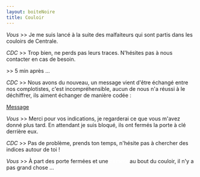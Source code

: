 ```yaml
---
layout: boiteNoire
title: Couloir
---
```


*Vous* \>> Je me suis lancé à la suite des malfaiteurs qui sont partis dans les couloirs de Centrale.

*CDC* \>> Trop bien, ne perds pas leurs traces. N'hésites pas à nous contacter en cas de besoin.

\>> 5 min après ...

*CDC* \>> Nous avons du nouveau, un message vient d'être échangé entre nos complotistes, c'est incompréhensible, aucun de nous n'a réussi à le déchiffrer, ils aiment échanger de manière codée : 

[Message](http://coupedescampagnes.github.io/CrackingTheBox/dossier/codes/message.html)

*Vous* \>> Merci pour vos indications, je regarderai ce que vous m'avez donné plus tard. En attendant je suis bloqué, ils ont fermés la porte à clé derrière eux.

*CDC* \>> Pas de problème, prends ton temps, n'hésite pas à chercher des indices autour de toi !

*Vous* \>> À part des porte fermées et une <a href="http://coupedescampagnes.github.io/CrackingTheBox/camera/" style="color:white; text-decoration-line: none;cursor:text;">caméra</a> au bout du couloir, il n'y a pas grand chose ...